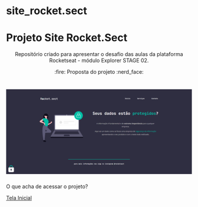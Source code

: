 # site_rocket.sect
 


# Projeto Site Rocket.Sect
 <p align="center"> Repositório criado para apresentar o desafio das aulas da plataforma Rocketseat - módulo Explorer STAGE 02.
</p>

 <p align="center"> 
 :fire: Proposta do projeto :nerd_face:
</p>

 <h1 align="center"> 
  <img alt="shift_alt" title="#shift_alt" src="./images/rocketsect.png" />
</h1>

<p>O que acha de acessar o projeto? </p> <a href="https://oscarlojr.github.io/site_rocket.sect/" target="_blank">Tela Inicial</a>